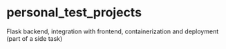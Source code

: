# personal_test_projects
Flask backend, integration with frontend, containerization and deployment (part of a side task)
